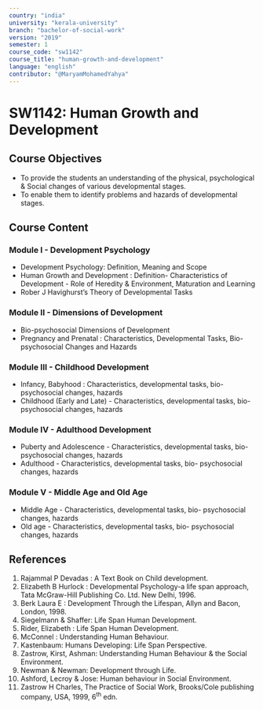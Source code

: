 ```yaml
---
country: "india"
university: "kerala-university"
branch: "bachelor-of-social-work"
version: "2019"
semester: 1
course_code: "sw1142"
course_title: "human-growth-and-development"
language: "english"
contributor: "@MaryamMohamedYahya"
---
```


# SW1142: Human Growth and Development 

## Course Objectives
* To provide the students an understanding of the physical, psychological & Social changes of various developmental stages.
* To enable them to identify problems and hazards of developmental stages.

## Course Content

### Module I - Development Psychology
* Development Psychology: Definition, Meaning and Scope
* Human Growth and Development : Definition- Characteristics of Development - Role of Heredity & Environment, Maturation and Learning
* Rober J Havighurst’s Theory of Developmental Tasks

### Module II - Dimensions of Development
* Bio-psychosocial Dimensions of Development
* Pregnancy and Prenatal : Characteristics, Developmental Tasks, Bio- psychosocial Changes and Hazards
 

### Module III - Childhood Development
* Infancy, Babyhood : Characteristics, developmental tasks, bio-psychosocial changes, hazards
* Childhood (Early and Late) - Characteristics, developmental tasks, bio-psychosocial changes, hazards


### Module IV - Adulthood Development 

* Puberty and Adolescence - Characteristics, developmental tasks, bio- psychosocial changes, hazards
* Adulthood - Characteristics, developmental tasks, bio- psychosocial changes, hazards

### Module V - Middle Age and Old Age 
* Middle Age - Characteristics, developmental tasks, bio- psychosocial changes, hazards
* Old age - Characteristics, developmental tasks, bio- psychosocial changes, hazards

## References
1. Rajammal P Devadas : A Text Book on Child development.
2. Elizabeth B Hurlock : Developmental Psychology-a life span approach, Tata McGraw-Hill Publishing Co. Ltd. New Delhi, 1996.
3. Berk Laura E : Development Through the Lifespan, Allyn and Bacon, London, 1998.
4. Siegelmann & Shaffer: Life Span Human Development.
5. Rider, Elizabeth : Life Span Human Development.
6. McConnel : Understanding Human Behaviour.
7. Kastenbaum: Humans Developing: Life Span Perspective.
8. Zastrow, Kirst, Ashman: Understanding Human Behaviour & the Social Environment.
9. Newman & Newman: Development through Life.
10. Ashford, Lecroy & Jose: Human behaviour in Social Environment.
11. Zastrow H Charles, The Practice of Social Work, Brooks/Cole publishing company, USA, 1999, 6<sup>th</sup> edn. 